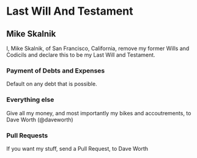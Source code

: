 # Last Will And Testament 
## Mike Skalnik

I, Mike Skalnik, of San Francisco, California, remove my former Wills and Codicils and declare this to be my Last Will and Testament.

### Payment of Debts and Expenses

Default on any debt that is possible.

### Everything else

Give all my money, and most importantly my bikes and accoutrements, to Dave Worth (@daveworth)

### Pull Requests

If you want my stuff, send a Pull Request, to Dave Worth
